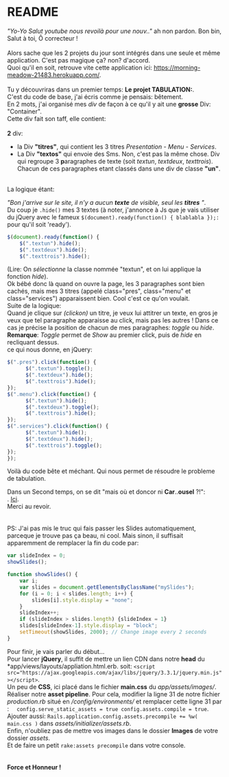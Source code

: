 # README

*"Yo-Yo Salut youtube nous revoilà pour une nouv.."* ah non pardon. Bon bin, Salut à toi, Ô correcteur ! <br/>
<br/>
Alors sache que les 2 projets du jour sont intégrés dans une seule et même application. C'est pas magique ça? non? d'accord.<br/>
Quoi qu'il en soit, retrouve vite cette application ici: https://morning-meadow-21483.herokuapp.com/.
<br/>
<br/>
Tu y découvriras dans un premier temps: **Le projet TABULATION:**.<br/>
C'est du code de base, j'ai écris comme je pensais: bêtement.<br/>
    En 2 mots, j'ai organisé mes *div* de façon à ce qu'il y ait une **grosse** Div: "Container".<br/>
Cette div fait son taff, elle contient:<br/>
<br/>
**2** div:
* la Div **"titres"**, qui contient les 3 titres *Presentation* - *Menu* - *Services*.
* La Div **"textos"** qui envoie des Sms. Non, c'est pas la même chose. Div qui regroupe 3 **p**aragraphes de texte (soit *textun*, *textdeux*, *texttrois*). Chacun de ces paragraphes etant classés dans une div de classe **"un"**.
<br/>
La logique étant:<br/>

*"Bon j'arrive sur le site, il n'y a aucun **texte** de visible, seul les **titres** "*.<br/>
Du coup je `.hide()` mes 3 textes (à noter, j'annonce à Js que je vais utiliser du jQuery avec le fameux `$(document).ready(function() { blablabla });:` pour qu'il soit 'ready').
```JavaScript
$(document).ready(function() {
    $(".textun").hide();
    $(".textdeux").hide();
    $(".texttrois").hide();
```
(Lire: On *sélectionne* la classe nommée "textun", et on lui applique la fonction *hide*).<br/>
Ok bébé donc là quand on ouvre la page, les 3 paragraphes sont bien cachés, mais mes 3 titres (appelé class="pres", class="menu" et class="services") apparaissent bien. Cool c'est ce qu'on voulait.<br/>
Suite de la logique:<br/>
Quand je clique sur *(clickon)* un titre, je veux lui attitrer un texte, en gros je veux que tel paragraphe apparaisse au click, mais pas les autres ! Dans ce cas je précise la position de chacun de mes paragraphes: *toggle* ou *hide*.<br/>
**Remarque**: *Toggle* permet de *Show* au premier click, puis de *hide* en recliquant dessus.<br/>
ce qui nous donne, en jQuery:<br/>
```JavaScript
$(".pres").click(function() {
      $(".textun").toggle();
      $(".textdeux").hide();
      $(".texttrois").hide();
});
$(".menu").click(function() {
      $(".textun").hide();
      $(".textdeux").toggle();
      $(".texttrois").hide();
});
$(".services").click(function() {
      $(".textun").hide();
      $(".textdeux").hide();
      $(".texttrois").toggle();
});
});
```
Voilà du code bête et méchant. Qui nous permet de résoudre le probleme de tabulation.<br/>

Dans un Second temps, on se dit "mais où et doncor ni **Car**..**ousel** ?!":<br/>.
[Ici](https://www.w3schools.com/howto/howto_js_slideshow.asp).<br/>
Merci au revoir.<br/>
<br/>
<br/>
PS: J'ai pas mis le truc qui fais passer les Slides automatiquement, parceque je trouve pas ça beau, ni cool. Mais sinon, il suffisait apparemment de remplacer la fin du code par:<br/>
```JavaScript
var slideIndex = 0;
showSlides();

function showSlides() {
    var i;
    var slides = document.getElementsByClassName("mySlides");
    for (i = 0; i < slides.length; i++) {
        slides[i].style.display = "none"; 
    }
    slideIndex++;
    if (slideIndex > slides.length) {slideIndex = 1} 
    slides[slideIndex-1].style.display = "block"; 
    setTimeout(showSlides, 2000); // Change image every 2 seconds
}
```
Pour finir, je vais parler du début...<br/>
Pour lancer **jQuery**, il suffit de mettre un lien CDN dans notre **head** du *app/views/layouts/appliation.html.erb. soit: `<script src="https://ajax.googleapis.com/ajax/libs/jquery/3.3.1/jquery.min.js"></script>`.<br/>
Un peu de **CSS**, ici placé dans le fichier **main.css** du *app/assets/images/*.<br/>
Réaliser notre **asset pipeline**. Pour cela, modifier la ligne 31 de notre fichier *production.rb* situé en */config/environments/* et remplacer cette ligne 31 par : `  config.serve_static_assets = true
  config.assets.compile = true`.<br/>
Ajouter aussi: `Rails.application.config.assets.precompile += %w( main.css )` dans *assets/initializer/assets.rb*.<br/>
Enfin, n'oubliez pas de mettre vos images dans le dossier **Images** de votre dossier *assets*.<br/>
Et de faire un petit `rake:assets precompile` dans votre console.<br/>
<br/>
<br/>
**Force et Honneur !**
